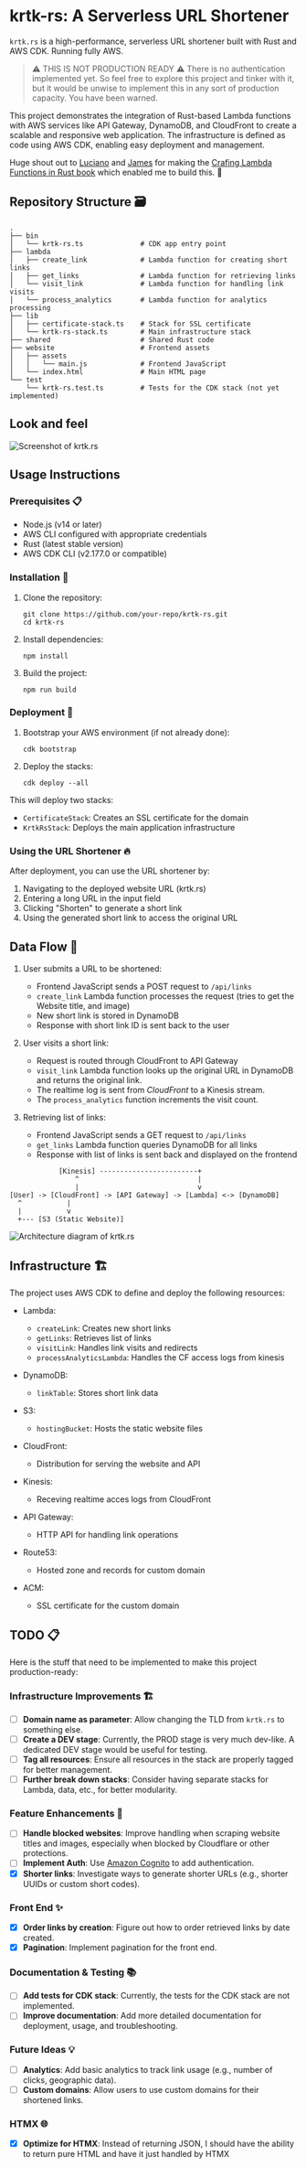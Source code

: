 # krtk-rs: A Serverless URL Shortener

`krtk.rs` is a high-performance, serverless URL shortener built with Rust and AWS CDK. Running fully AWS. 

> ⚠️ THIS IS NOT PRODUCTION READY ⚠️
> There is no authentication implemented yet. So feel free to explore this project and tinker with it, but it would be unwise to implement this in any sort of production capacity. You have been warned.

This project demonstrates the integration of Rust-based Lambda functions with AWS services like API Gateway, DynamoDB, and CloudFront to create a scalable and responsive web application. The infrastructure is defined as code using AWS CDK, enabling easy deployment and management.

Huge shout out to [Luciano](https://www.linkedin.com/in/lucianomammino/) and [James](https://www.linkedin.com/in/james-eastham/) for making the [Crafing Lambda Functions in Rust book](https://rust-lambda.com/) which enabled me to build this. 👏

## Repository Structure 🗃️

```
.
├── bin
│   └── krtk-rs.ts              # CDK app entry point
├── lambda
│   ├── create_link             # Lambda function for creating short links
│   ├── get_links               # Lambda function for retrieving links
│   └── visit_link              # Lambda function for handling link visits
│   └── process_analytics       # Lambda function for analytics processing 
├── lib
│   ├── certificate-stack.ts    # Stack for SSL certificate
│   └── krtk-rs-stack.ts        # Main infrastructure stack
├── shared                      # Shared Rust code
├── website                     # Frontend assets
│   ├── assets
│   │   └── main.js             # Frontend JavaScript
│   └── index.html              # Main HTML page
└── test
    └── krtk-rs.test.ts         # Tests for the CDK stack (not yet implemented)
```

## Look and feel

![Screenshot of krtk.rs](/img/screen.png)

## Usage Instructions

### Prerequisites 📋

- Node.js (v14 or later)
- AWS CLI configured with appropriate credentials
- Rust (latest stable version)
- AWS CDK CLI (v2.177.0 or compatible)

### Installation 💾

1. Clone the repository:
   ```
   git clone https://github.com/your-repo/krtk-rs.git
   cd krtk-rs
   ```

2. Install dependencies:
   ```
   npm install
   ```

3. Build the project:
   ```
   npm run build
   ```

### Deployment 🚀

1. Bootstrap your AWS environment (if not already done):
   ```
   cdk bootstrap
   ```

2. Deploy the stacks:
   ```
   cdk deploy --all
   ```

This will deploy two stacks:
- `CertificateStack`: Creates an SSL certificate for the domain
- `KrtkRsStack`: Deploys the main application infrastructure

### Using the URL Shortener 🔥

After deployment, you can use the URL shortener by:

1. Navigating to the deployed website URL (krtk.rs)
2. Entering a long URL in the input field
3. Clicking "Shorten" to generate a short link
4. Using the generated short link to access the original URL

## Data Flow 🔂

1. User submits a URL to be shortened:
   - Frontend JavaScript sends a POST request to `/api/links`
   - `create_link` Lambda function processes the request (tries to get the Website title, and image)
   - New short link is stored in DynamoDB
   - Response with short link ID is sent back to the user

2. User visits a short link:
   - Request is routed through CloudFront to API Gateway
   - `visit_link` Lambda function looks up the original URL in DynamoDB and returns the original link.
   - The realtime log is sent from *CloudFront* to a Kinesis stream.
   - The `process_analytics` function increments the visit count.

3. Retrieving list of links:
   - Frontend JavaScript sends a GET request to `/api/links`
   - `get_links` Lambda function queries DynamoDB for all links
   - Response with list of links is sent back and displayed on the frontend

```
            [Kinesis] ------------------------+
                ^                             |
                |                             v
[User] -> [CloudFront] -> [API Gateway] -> [Lambda] <-> [DynamoDB]
  ^           |
  |           v
  +--- [S3 (Static Website)]
```

![Architecture diagram of krtk.rs](/img/arch.png)

## Infrastructure 🏗️

The project uses AWS CDK to define and deploy the following resources:

- Lambda:
  - `createLink`: Creates new short links
  - `getLinks`: Retrieves list of links
  - `visitLink`: Handles link visits and redirects
  - `processAnalyticsLambda`: Handles the CF access logs from kinesis

- DynamoDB:
  - `linkTable`: Stores short link data

- S3:
  - `hostingBucket`: Hosts the static website files

- CloudFront:
  - Distribution for serving the website and API

- Kinesis:
  - Receving realtime acces logs from CloudFront

- API Gateway:
  - HTTP API for handling link operations

- Route53:
  - Hosted zone and records for custom domain

- ACM:
  - SSL certificate for the custom domain

## TODO 📋

Here is the stuff that need to be implemented to make this project production-ready:

### Infrastructure Improvements 🏗️
- [ ] **Domain name as parameter**: Allow changing the TLD from `krtk.rs` to something else.
- [ ] **Create a DEV stage**: Currently, the PROD stage is very much dev-like. A dedicated DEV stage would be useful for testing.
- [ ] **Tag all resources**: Ensure all resources in the stack are properly tagged for better management.
- [ ] **Further break down stacks**: Consider having separate stacks for Lambda, data, etc., for better modularity.

### Feature Enhancements 🚀
- [ ] **Handle blocked websites**: Improve handling when scraping website titles and images, especially when blocked by Cloudflare or other protections.
- [ ] **Implement Auth**: Use [Amazon Cognito](https://docs.aws.amazon.com/cognito/latest/developerguide/cognito-user-pools.html) to add authentication.
- [x] **Shorter links**: Investigate ways to generate shorter URLs (e.g., shorter UUIDs or custom short codes).

### Front End ✨
- [x] **Order links by creation**: Figure out how to order retrieved links by date created.
- [x] **Pagination**: Implement pagination for the front end.

### Documentation & Testing 📚
- [ ] **Add tests for CDK stack**: Currently, the tests for the CDK stack are not implemented.
- [ ] **Improve documentation**: Add more detailed documentation for deployment, usage, and troubleshooting.

### Future Ideas 💡
- [ ] **Analytics**: Add basic analytics to track link usage (e.g., number of clicks, geographic data).
- [ ] **Custom domains**: Allow users to use custom domains for their shortened links.

### HTMX 🌐
- [x] **Optimize for HTMX**: Instead of returning JSON, I should have the ability to return pure HTML and have it just handled by HTMX
